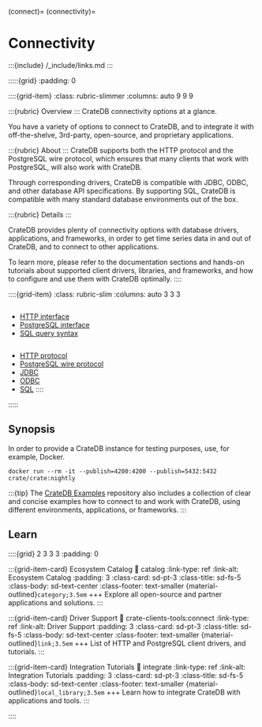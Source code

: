 (connect)=
(connectivity)=

# Connectivity

:::{include} /_include/links.md
:::

:::::{grid}
:padding: 0

::::{grid-item}
:class: rubric-slimmer
:columns: auto 9 9 9


:::{rubric} Overview
:::
CrateDB connectivity options at a glance.

You have a variety of options to connect to CrateDB, and to integrate it with
off-the-shelve, 3rd-party, open-source, and proprietary applications.

:::{rubric} About
:::
CrateDB supports both the HTTP protocol and the PostgreSQL wire protocol,
which ensures that many clients that work with PostgreSQL, will also work with
CrateDB.

Through corresponding drivers, CrateDB is compatible with JDBC, ODBC,
and other database API specifications.
By supporting SQL, CrateDB is compatible with many standard database
environments out of the box.

:::{rubric} Details
:::

CrateDB provides plenty of connectivity options with database drivers,
applications, and frameworks, in order to get time series data in and
out of CrateDB, and to connect to other applications.

To learn more, please refer to the documentation sections and hands-on
tutorials about supported client drivers, libraries, and frameworks,
and how to configure and use them with CrateDB optimally.
::::


::::{grid-item}
:class: rubric-slim
:columns: auto 3 3 3

```{rubric} Reference Manual
```
- [HTTP interface]
- [PostgreSQL interface]
- [SQL query syntax]

```{rubric} Protocols and API Standards
```
- [HTTP protocol]
- [PostgreSQL wire protocol]
- [JDBC]
- [ODBC]
- [SQL]
::::

:::::


## Synopsis

In order to provide a CrateDB instance for testing purposes, use, for
example, Docker.
```shell
docker run --rm -it --publish=4200:4200 --publish=5432:5432 crate/crate:nightly
```
:::{tip}
The [CrateDB Examples] repository also includes a collection of
clear and concise examples how to connect to and work with CrateDB,
using different environments, applications, or frameworks.
:::


## Learn

::::{grid} 2 3 3 3
:padding: 0

:::{grid-item-card} Ecosystem Catalog
:link: catalog
:link-type: ref
:link-alt: Ecosystem Catalog
:padding: 3
:class-card: sd-pt-3
:class-title: sd-fs-5
:class-body: sd-text-center
:class-footer: text-smaller
{material-outlined}`category;3.5em`
+++
Explore all open-source and partner applications and solutions.
:::

:::{grid-item-card} Driver Support
:link: crate-clients-tools:connect
:link-type: ref
:link-alt: Driver Support
:padding: 3
:class-card: sd-pt-3
:class-title: sd-fs-5
:class-body: sd-text-center
:class-footer: text-smaller
{material-outlined}`link;3.5em`
+++
List of HTTP and PostgreSQL client drivers, and tutorials.
:::

:::{grid-item-card} Integration Tutorials
:link: integrate
:link-type: ref
:link-alt: Integration Tutorials
:padding: 3
:class-card: sd-pt-3
:class-title: sd-fs-5
:class-body: sd-text-center
:class-footer: text-smaller
{material-outlined}`local_library;3.5em`
+++
Learn how to integrate CrateDB with applications and tools.
:::

::::



[CrateDB Examples]: https://github.com/crate/cratedb-examples
[Driver Support]: inv:crate-clients-tools:*:label#connect
[Ecosystem Catalog]: inv:crate-clients-tools:*:label#index
[HTTP interface]: inv:crate-reference:*:label#interface-http
[HTTP protocol]: https://en.wikipedia.org/wiki/HTTP
[JDBC]: https://en.wikipedia.org/wiki/Java_Database_Connectivity
[ODBC]: https://en.wikipedia.org/wiki/Open_Database_Connectivity
[PostgreSQL interface]: inv:crate-reference:*:label#interface-postgresql
[PostgreSQL wire protocol]: https://www.postgresql.org/docs/current/protocol.html
[SQL]: https://en.wikipedia.org/wiki/Sql
[SQL query syntax]: inv:crate-reference:*:label#sql


```{include} /_include/styles.html
```
